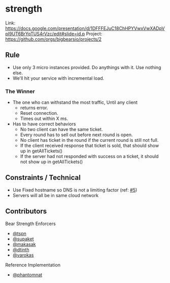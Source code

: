 # strength

Link: https://docs.google.com/presentation/d/1DFFFEJuC18ChHPYVwxVwXADpVpI9UT6BrYqTUS4rVzc/edit#slide=id.p
Project: https://github.com/orgs/bigbearsio/projects/2

## Rule
- Use only 3 micro instances provided. Do anythings with it. Use nothing else.
- We'll hit your service with incremental load.
### The Winner
- The one who can withstand the most traffic, Until any client
  - returns error.
  - Reset connection.
  - Times out within X ms.
- Has to have correct behaviors
  - No two client can have the same ticket.
  - Every round has to sell out before next round is open.
  - No client has ticket in the round if the current round is still not full.
  - If the client received response that ticket is sold, that should show up in getAllTickets()
  - If the server had not responded with success on a ticket, it should not show up in getAllTickets()
  
## Constraints / Technical
* Use Fixed hostname so DNS is not a limiting factor (ref: [#5](https://github.com/bigbearsio/strength/issues/5))
* Servers will all be in same cloud network

## Contributors

Bear Strength Enforcers
* [@tspn](http://github.com/tspn)
* [@supaket](https://github.com/supaket)
* [@makasak](https://github.com/mahasak)
* [@dtinth](https://github.com/dtinth)
* [@varokas](https://github.com/varokas)

Reference Implementation
* [@phantomnat](https://github.com/phantomnat)

